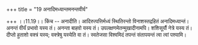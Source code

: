 +++
title = "19 अनादिमध्यान्तमनन्तवीर्य"

+++
।।11.19।। किंच -- अनादीति। आदिरुत्पत्तिर्मध्यं स्थितिरन्तो
विनाशस्तद्रहितं अनादिमध्यान्तं। अनन्तं वीर्यं प्रभावो यस्य तं। अनन्ता
बाहवो यस्य तं। उपलक्षणमेतन्मुखादीनामपि। शशिसूर्यौ नेत्रे यस्य तं। दीप्तो
हुताशो वक्त्रं यस्य; वक्त्रेषु यस्येति वा तं। स्वतेजसा विश्वमिदं तपन्तं
संतापयन्तं त्वा त्वां पश्यामि।
